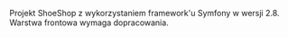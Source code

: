 Projekt ShoeShop z wykorzystaniem framework'u Symfony w wersji 2.8.
Warstwa frontowa wymaga dopracowania.